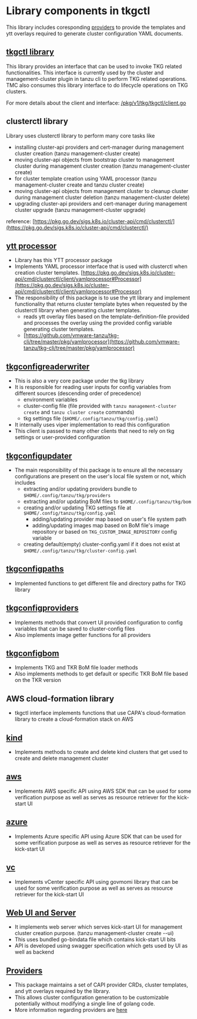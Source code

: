 # Library components in tkgctl

 This library includes coresponding [providers](/pkg/v1/providers) to provide the templates and ytt overlays required to generate cluster configuration YAML documents.

## [tkgctl library](/pkg/v1/tkg/tkgctl)

This library provides an interface that can be used to invoke TKG related functionalities. This interface is currently used by the cluster and management-cluster plugin in tanzu cli to perform TKG related operations. TMC also consumes this library interface to do lifecycle operations on TKG clusters.

For more details about the client and interface: [/pkg/v1/tkg/tkgctl/client.go](/pkg/v1/tkg/tkgctl/client.go)

## clusterctl library

Library uses clusterctl library to perform many core tasks like

* installing cluster-api providers and cert-manager during management cluster creation (tanzu management-cluster create)
* moving cluster-api objects from bootstrap cluster to management cluster during management cluster creation (tanzu management-cluster create)
* for cluster template creation using YAML processor (tanzu management-cluster create and tanzu cluster create)
* moving cluster-api objects from management cluster to cleanup cluster during management cluster deletion (tanzu management-cluster delete)
* upgrading cluster-api providers and cert-manager during management cluster upgrade (tanzu management-cluster upgrade)

reference:
[https://pkg.go.dev/sigs.k8s.io/cluster-api/cmd/clusterctl/](https://pkg.go.dev/sigs.k8s.io/cluster-api/cmd/clusterctl/)

## [ytt processor](/tkg/yamlprocessor)

* Library has this YTT processor package
* Implements YAML processor interface that is used with clusterctl when creation cluster templates. [https://pkg.go.dev/sigs.k8s.io/cluster-api/cmd/clusterctl/client/yamlprocessor#Processor](https://pkg.go.dev/sigs.k8s.io/cluster-api/cmd/clusterctl/client/yamlprocessor#Processor)
* The responsibility of this package is to use the ytt library and implement functionality that returns cluster template bytes when requested by the clusterctl library when generating cluster templates.
  * reads ytt overlay files based on the template-definition-file provided and processes the overlay using the provided config variable generating cluster templates.
  * [https://github.com/vmware-tanzu/tkg-cli/tree/master/pkg/yamlprocessor](https://github.com/vmware-tanzu/tkg-cli/tree/master/pkg/yamlprocessor)

## [tkgconfigreaderwriter](/tkg/tkgconfigreaderwriter)

* This is also a very core package under the tkg library
* It is responsible for reading user inputs for config variables from different sources (descending order of precedence)
  * environment variables
  * cluster-config file (file provided with `tanzu management-cluster create` and `tanzu cluster create` commands)
  * tkg settings file (`$HOME/.config/tanzu/tkg/config.yaml`)
* It internally uses viper implementation to read this configuration
* This client is passed to many other clients that need to rely on tkg settings or user-provided configuration

## [tkgconfigupdater](/pkg/v1/tkg/tkgconfigupdater)

* The main responsibility of this package is to ensure all the necessary configurations are present on the user's local file system or not, which includes
  * extracting and/or updating providers bundle to `$HOME/.config/tanzu/tkg/providers`
  * extracting and/or updating BoM files to `$HOME/.config/tanzu/tkg/bom`
  * creating and/or updating TKG settings file at `$HOME/.config/tanzu/tkg/config.yaml`
    * adding/updating provider map based on user's file system path
    * adding/updating images map based on BoM file's image repository or based on `TKG_CUSTOM_IMAGE_REPOSITORY` config variable
  * creating default(empty) cluster-config.yaml if it does not exist at `$HOME/.config/tanzu/tkg/cluster-config.yaml`

## [tkgconfigpaths](/pkg/v1/tkg/tkgconfigpaths)

* Implemented functions to get different file and directory paths for TKG library

## [tkgconfigproviders](/pkg/v1/tkg/tkgconfigproviders)

* Implements methods that convert UI provided configuration to config variables that can be saved to cluster-config files
* Also implements image getter functions for all providers

## [tkgconfigbom](/pkg/v1/tkg/tkgconfigbom)

* Implements TKG and TKR BoM file loader methods
* Also implements methods to get default or specific TKR BoM file based on the TKR version

## AWS cloud-formation library

* tkgctl interface implements functions that use CAPA's cloud-formation library to create a cloud-formation stack on AWS

## [kind](/tkg/kind)

* Implements methods to create and delete kind clusters that get used to create and delete management cluster

## [aws](/tkg/aws)

* Implements AWS specific API using AWS SDK that can be used for some verification purpose as well as serves as resource retriever for the kick-start UI

## [azure](/tkg/azure)

* Implements Azure specific API using Azure SDK that can be used for some verification purpose as well as serves as resource retriever for the kick-start UI

## [vc](/pkg/v1/tkg/vc)

* Implements vCenter specific API using govmomi library that can be used for some verification purpose as well as serves as resource retriever for the kick-start UI

## [Web UI and Server](/pkg/v1/tkg/web)

* It implements web server which serves kick-start UI for management cluster creation purpose. (tanzu management-cluster create --ui)
* This uses bundled go-bindata file which contains kick-start UI bits
* API is developed using swagger specification which gets used by UI as well as backend

## [Providers](/pkg/v1/providers)

* This package maintains a set of CAPI provider CRDs, cluster templates, and ytt overlays required by the library.
* This allows cluster configuration generation to be customizable potentially without modifying a single line of golang code.
* More information regarding providers are [here](/pkg/v1/providers)
